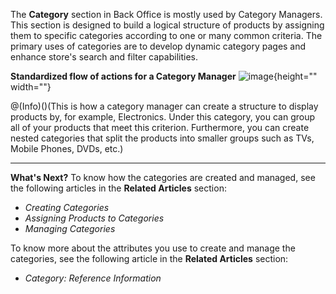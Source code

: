 The **Category** section in Back Office is mostly used by Category Managers. 
This section is designed to build a logical structure of products by assigning them to specific categories according to one or many common criteria. 
The primary uses of categories are to develop dynamic category pages and enhance store's search and filter capabilities.

**Standardized flow of actions for a Category Manager**
![image](https://cdn.document360.io/9fafa0d5-d76f-40c5-8b02-ab9515d3e879/Images/Documentation/Category%20Manager%20Slice-of-Life%281%29.png){height="" width=""}

@(Info)()(This is how a category manager can create a structure to display products by, for example, Electronics. Under this category, you can group all of your products that meet this criterion. Furthermore, you can create nested categories that split the products into smaller groups such as TVs, Mobile Phones, DVDs, etc.)
 ***
 **What's Next?**
 To know how the categories are created and managed, see the following articles in the **Related Articles** section:
*  _Creating Categories_
*  _Assigning Products to Categories_
*  _Managing Categories_
 
To know more about the attributes you use to create and manage the categories, see the following article in the **Related Articles** section:
* _Category: Reference Information_
